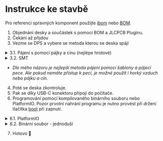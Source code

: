# Instrukce ke stavbě

Pro referenci spŕavných komponent použijte [ibom](/Documentation/ibom-TwinkleTron.html) nebo [BOM](/Documentation/TwinkleTron-BOM.xlsx).

1. Objednání desky a součástek s pomocí BOM a JLCPCB Pluginu.
2. Čekání až přijdou 
3. Vezme se DPS a vybere se metoda kterou se deska spájí

<details>
<summary>3.1. Pájení s pomocí pájky a cínu (nejlépe hrotové)</summary>

- 3.1.1. Vezme se správná součástka a připájí se.
</details>

<details>
<summary>3.2. SMT</summary>

- 3.2.1. Na desku kde není maska je třeba nanést tenkou vstvu pájecí pasty.
- 3.2.2. Poté se na desku položí správná součástka a pomocí pece se součástky připájí.
</details>

- *Dle mého názoru je nejlepší metoda pájení pomocí šablony a pájecí pece. Ale pokud nemáte přístup k peci, je možné použít i horký vzduch nebo pájku a cín.*

4. Poté se deska zkontroluje.
5. Pak se díky USB-C konektoru připojí do počítače.
6. Programování pomocí kompilovaného binárního souboru nebo PlatformIO. Pozor prvotní nahrání programu je nutno provést při držení tlačítka [boot]() při zapnutí.	

<details>
<summary>6.1. PlatformIO</summary>

Viz. [PlatformIO](https://www.youtube.com/watch?v=S82KWWgn1jc) tutoriál.

1. Nainstalujte si PlatformIO IDE.
2. Otevřete projekt v PlatformIO IDE.
3. Stiskněte tlačítko pro nahrání programu v počítači.
4. Nahrání programu.
</details>

<details>
<summary>6.2. Binární soubor - jednoduší</summary>

1. Stáhněte si předkompilovaný binární soubor.
2. Použijte nástroj jako je [ESP Web Tools](https://esp.huhn.me/) pro nahrání binárního souboru do ESP32.
3. Postupujte podle pokynů na obrazovce pro dokončení nahrávání.
</details>

7. Hotovo 🎉
